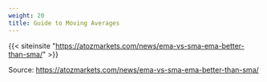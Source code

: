 ```yaml
---
weight: 20
title: Guide to Moving Averages
---
```




{{< siteinsite "https://atozmarkets.com/news/ema-vs-sma-ema-better-than-sma/" >}}

Source: https://atozmarkets.com/news/ema-vs-sma-ema-better-than-sma/
